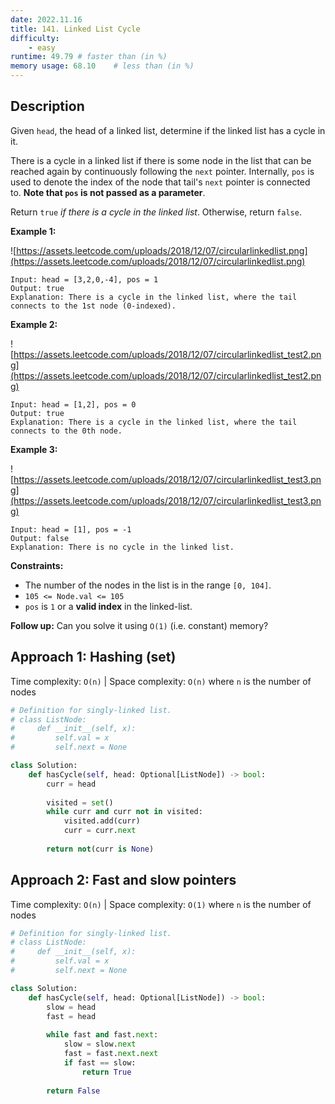 ```yaml
---
date: 2022.11.16
title: 141. Linked List Cycle
difficulty:
    - easy
runtime: 49.79 # faster than (in %)
memory usage: 68.10    # less than (in %)
---
```

## Description
Given `head`, the head of a linked list, determine if the linked list has a cycle in it.

There is a cycle in a linked list if there is some node in the list that can be reached again by continuously following the `next` pointer. Internally, `pos` is used to denote the index of the node that tail's `next` pointer is connected to. **Note that `pos` is not passed as a parameter**.

Return `true` *if there is a cycle in the linked list*. Otherwise, return `false`.

**Example 1:**

![https://assets.leetcode.com/uploads/2018/12/07/circularlinkedlist.png](https://assets.leetcode.com/uploads/2018/12/07/circularlinkedlist.png)

```
Input: head = [3,2,0,-4], pos = 1
Output: true
Explanation: There is a cycle in the linked list, where the tail connects to the 1st node (0-indexed).

```

**Example 2:**

![https://assets.leetcode.com/uploads/2018/12/07/circularlinkedlist_test2.png](https://assets.leetcode.com/uploads/2018/12/07/circularlinkedlist_test2.png)

```
Input: head = [1,2], pos = 0
Output: true
Explanation: There is a cycle in the linked list, where the tail connects to the 0th node.

```

**Example 3:**

![https://assets.leetcode.com/uploads/2018/12/07/circularlinkedlist_test3.png](https://assets.leetcode.com/uploads/2018/12/07/circularlinkedlist_test3.png)

```
Input: head = [1], pos = -1
Output: false
Explanation: There is no cycle in the linked list.

```

**Constraints:**

- The number of the nodes in the list is in the range `[0, 104]`.
- `105 <= Node.val <= 105`
- `pos` is `1` or a **valid index** in the linked-list.

**Follow up:** Can you solve it using `O(1)` (i.e. constant) memory?

## Approach 1: Hashing (set)
Time complexity: `O(n)`    |    Space complexity: `O(n)`
where `n` is the number of nodes

``` python
# Definition for singly-linked list.
# class ListNode:
#     def __init__(self, x):
#         self.val = x
#         self.next = None

class Solution:
    def hasCycle(self, head: Optional[ListNode]) -> bool:
        curr = head
        
        visited = set()
        while curr and curr not in visited:
            visited.add(curr)
            curr = curr.next
        
        return not(curr is None)
```

## Approach 2: Fast and slow pointers
Time complexity: `O(n)`    |    Space complexity: `O(1)`
where `n` is the number of nodes

``` python
# Definition for singly-linked list.
# class ListNode:
#     def __init__(self, x):
#         self.val = x
#         self.next = None

class Solution:
    def hasCycle(self, head: Optional[ListNode]) -> bool:
        slow = head
        fast = head
        
        while fast and fast.next:
            slow = slow.next
            fast = fast.next.next
            if fast == slow:
                return True
        
        return False
```